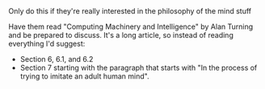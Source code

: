 ## 

Only do this if they're really interested in the philosophy of the mind stuff

Have them read "Computing Machinery and Intelligence" by Alan Turning and be
prepared to discuss. It's a long article, so instead of reading everything I'd
suggest:
- Section 6, 6.1, and 6.2
- Section 7 starting with the paragraph that starts with "In the process of
  trying to imitate an adult human mind".
